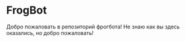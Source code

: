 # FrogBot
Добро пожаловать в репозиторий фрогбота!
Не знаю как вы здесь оказались, но добро пожаловать!